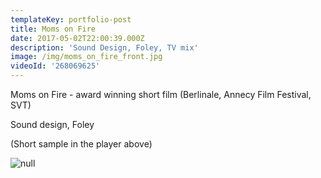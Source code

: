 ```yaml
---
templateKey: portfolio-post
title: Moms on Fire
date: 2017-05-02T22:00:39.000Z
description: 'Sound Design, Foley, TV mix'
image: /img/moms_on_fire_front.jpg
videoId: '268069625'
---
```

Moms on Fire - award winning short film (Berlinale, Annecy Film Festival, SVT)

Sound design, Foley

(Short sample in the player above)

![null](/img/priser2.png)

